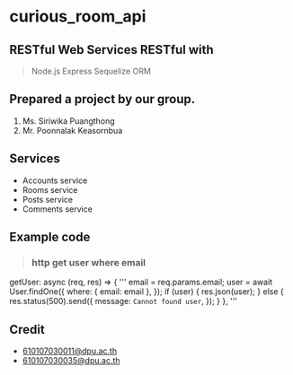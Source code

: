 # curious_room_api
## RESTful Web Services RESTful with 
> Node.js 
> Express
> Sequelize ORM 

## Prepared a project by our group.
1. Ms. Siriwika Puangthong
2. Mr. Poonnalak Keasornbua

## Services
* Accounts service
* Rooms service
* Posts service
* Comments service

## Example code
> ### http get user where email

getUser: async (req, res) => {
''' email = req.params.email;
    user = await User.findOne({
      where: { email: email },
    });
    if (user) {
      res.json(user);
    } else {
      res.status(500).send({
        message: `Cannot found user`,
      });
    }
  }, '''

## Credit
* 610107030011@dpu.ac.th
* 610107030035@dpu.ac.th
